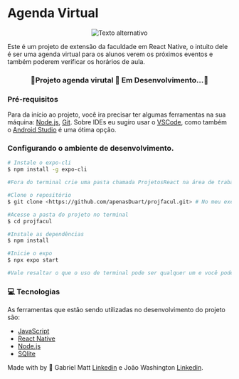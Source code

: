 # Agenda Virtual
<div style="text-align: center;">
  <img src="./assets/logo.png" alt="Texto alternativo" />
</div>

<p>Este é um projeto de extensão da faculdade em React Native, o intuito dele é ser uma agenda virtual para os alunos verem os próximos eventos e também poderem verificar os horários de aula.</p>


<h3 align= "center">📱Projeto agenda virutal  🚨  Em Desenvolvimento...📱 </h3>

### Pré-requisitos
Para da início ao projeto, você ira precisar ter algumas ferramentas na sua máquina:
[Node.js](https://nodejs.org/pt), [Git](https://git-scm.com/).
Sobre IDEs eu sugiro usar o [VSCode](https://code.visualstudio.com/), como também o [Android Studio](https://developer.android.com/studio?hl=pt-br) é uma ótima opção.

### Configurando o ambiente de desenvolvimento.

```bash
# Instale o expo-cli
$ npm install -g expo-cli

#Fora do terminal crie uma pasta chamada ProjetosReact na área de trabalho e inicie o Bash, após isso pegue o link do diretório do GitHub. Volte para o terminal e siga as instruções.

#Clone o repositório
$ git clone <https://github.com/apenasDuart/projfacul.git> # No meu exemplo

#Acesse a pasta do projeto no terminal
$ cd projfacul

#Instale as dependências
$ npm install

#Inicie o expo
$ npx expo start

#Vale resaltar o que o uso de terminal pode ser qualquer um e você pode até alterar entre o do Git e o Terminal padrão, faça tudo de acordo com suas preferências.
```

### 💻 Tecnologias

As ferramentas que estão sendo utilizadas no desenvolvimento do projeto são:
- [JavaScript](https://developer.mozilla.org/pt-BR/docs/Web/JavaScript/Guide/Introduction)
- [React Native](https://reactnative.dev/)
- [Node.js](https://nodejs.org/pt)
- [SQlite](https://www.sqlite.org/index.html)


Made with by 🎇 Gabriel Matt [Linkedin](https://www.linkedin.com/in/gabrielcortesduarte/) e João Washington [Linkedin](https://www.linkedin.com/in/jo%C3%A3o-washington-mendes-57a6a3297/).
